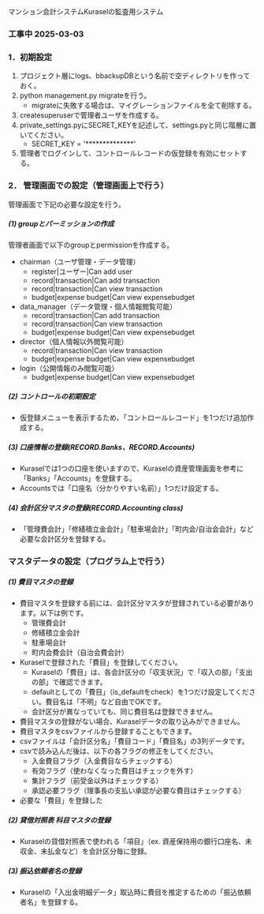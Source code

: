 マンション会計システムKuraselの監査用システム

### 工事中 2025-03-03

### 1．初期設定

1. プロジェクト層にlogs、bbackupDBという名前で空ディレクトリを作っておく。
2. python management.py migrateを行う。
    - migrateに失敗する場合は、マイグレーションファイルを全て削除する。
3. createsuperuserで管理者ユーザを作成する。
4. private_settings.pyにSECRET_KEYを記述して、settings.pyと同じ階層に置いてください。
    - SECRET_KEY = '**************'
5. 管理者でログインして、コントロールレコードの仮登録を有効にセットする。

### 2． 管理画面での設定（管理画面上で行う）
 管理画面で下記の必要な設定を行う。

##### (1) groupとパーミッションの作成
管理者画面で以下のgroupとpermissionを作成する。

- chairman（ユーザ管理・データ管理）
    - register|ユーザー|Can add user
    - record|transaction|Can add transaction
    - record|transaction|Can view transaction
    - budget|expense budget|Can view expensebudget
- data_manager（データ管理・個人情報閲覧可能）
    - record|transaction|Can add transaction
    - record|transaction|Can view transaction
    - budget|expense budget|Can view expensebudget
- director（個人情報以外閲覧可能）
    - record|transaction|Can view transaction
    - budget|expense budget|Can view expensebudget
- login（公開情報のみ閲覧可能）
    - budget|expense budget|Can view expensebudget

##### (2) コントロールの初期設定

- 仮登録メニューを表示するため、「コントロールレコード」を1つだけ追加作成する。


##### (3) 口座情報の登録(RECORD.Banks、RECORD.Accounts)

- Kuraselでは1つの口座を使いますので、Kuraselの資産管理画面を参考に「Banks」「Accounts」を登録する。
- Accountsでは「口座名（分かりやすい名前）」1つだけ設定する。

##### (4) 会計区分マスタの登録(RECORD.Accounting class)

- 「管理費会計」「修繕積立金会計」「駐車場会計」「町内会/自治会会計」など必要な会計区分を登録する。


### マスタデータの設定（プログラム上で行う）

##### (1) 費目マスタの登録

- 費目マスタを登録する前には、会計区分マスタが登録されている必要があります。以下は例です。
    - 管理費会計
    - 修繕積立金会計
    - 駐車場会計
    - 町内会費会計（自治会費会計）
- Kuraselで登録された「費目」を登録してください。
    - Kuraselの「費目」は、各会計区分の「収支状況」で「収入の部」「支出の部」で確認できます。
    - defaultとしての「費目」（is_defaultをcheck）を1つだけ設定してください。費目名は「不明」など自由でOKです。
    - 会計区分が異なっていても、同じ費目名は登録できません。
- 費目マスタの登録がない場合、Kuraselデータの取り込みができません。
- 費目マスタをcsvファイルから登録することもできます。
- csvファイルは「会計区分名」「費目コード」「費目名」の3列データです。
- csvで読み込んだ後は、以下の各フラグの修正をしてください。
    - 入金費目フラグ（入金費目ならチェックする）
    - 有効フラグ（使わなくなった費目はチェックを外す）
    - 集計フラグ（前受金以外はチェックする）
    - 承認必要フラグ（理事長の支払い承認が必要な費目はチェックする）
- 必要な「費目」を登録した

##### (2) 貸借対照表 科目マスタの登録

- Kuraselの貸借対照表で使われる「項目」（ex. 資産保持用の銀行口座名、未収金、未払金など）を会計区分毎に登録。

##### (3) 振込依頼者名の登録

- Kuraselの「入出金明細データ」取込時に費目を推定するための「振込依頼者名」を登録する。




